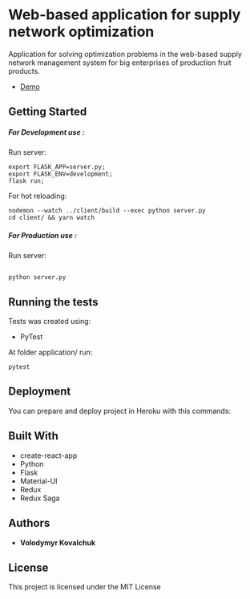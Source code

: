 # Web-based application for supply network optimization

Application for solving optimization problems in the web-based supply network management system for big enterprises of production fruit products.

* [Demo]()

## Getting Started

##### For Development use :

Run server:

```
export FLASK_APP=server.py;
export FLASK_ENV=development;
flask run;

```

For hot reloading:
```
nodemon --watch ../client/build --exec python server.py
cd client/ && yarn watch
```

##### For Production use :

Run server:
```

python server.py

```
## Running the tests

Tests was created using:

* PyTest

At folder application/ run:

```
pytest
```

## Deployment

You can prepare and deploy project in Heroku with this commands:

## Built With

* create-react-app
* Python
* Flask
* Material-UI
* Redux
* Redux Saga

## Authors

* **Volodymyr Kovalchuk**

## License

This project is licensed under the MIT License 
